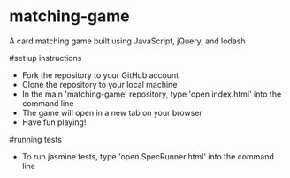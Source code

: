 # matching-game
A card matching game built using JavaScript, jQuery, and lodash

#set up instructions
- Fork the repository to your GitHub account
- Clone the repository to your local machine
- In the main 'matching-game' repository, type 'open index.html' into the command line
- The game will open in a new tab on your browser
- Have fun playing!

#running tests
- To run jasmine tests, type 'open SpecRunner.html' into the command line 
